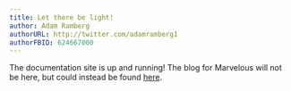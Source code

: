 ```yaml
---
title: Let there be light!
author: Adam Ramberg
authorURL: http://twitter.com/adamramberg1
authorFBID: 624667000
---
```


The documentation site is up and running! The blog for Marvelous will not be here, but could instead be found [here](https://medium.com/@adamramberg).
